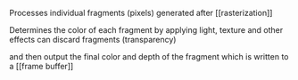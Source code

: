 Processes individual fragments (pixels) generated after [[rasterization]]

Determines the color of each fragment by applying light, texture and other effects
can discard fragments (transparency)

and then output the final color and depth of the fragment which is written to a [[frame buffer]]